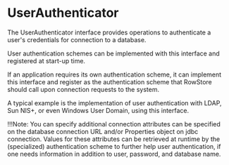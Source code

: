 # UserAuthenticator

The UserAuthenticator interface provides operations to authenticate a user's credentials for connection to a database.

User authentication schemes can be implemented with this interface and registered at start-up time.

If an application requires its own authentication scheme, it can implement this interface and register as the authentication scheme that RowStore should call upon connection requests to the system.

A typical example is the implementation of user authentication with LDAP, Sun NIS+, or even Windows User Domain, using this interface.

!!!Note:
	You can specify additional connection attributes can be specified on the database connection URL and/or Properties object on jdbc connection. Values for these attributes can be retrieved at runtime by the (specialized) authentication scheme to further help user authentication, if one needs information in addition to user, password, and database name.
